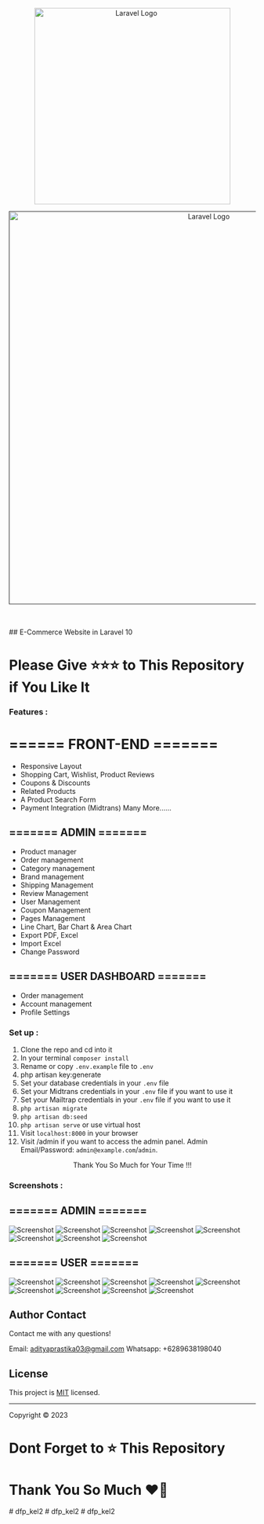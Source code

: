 <p align="center"><a href="https://laravel.com" target="_blank"><img src="https://raw.githubusercontent.com/laravel/art/master/logo-lockup/5%20SVG/2%20CMYK/1%20Full%20Color/laravel-logolockup-cmyk-red.svg" width="400" alt="Laravel Logo"></a></p>
<p align="center"><a href="" target="_blank"><img src="https://img.freepik.com/free-vector/ecommerce-web-page-concept-illustration_114360-8204.jpg?w=1060&t=st=1697247533~exp=1697248133~hmac=bb5fd2c1d0b15634de73bf058e2427226c0d06fe00cf12ca53bfd49f1033ab20" width="800" alt="Laravel Logo"></a></p>

<br>
<br>
## E-Commerce Website in  Laravel 10
<h1>Please Give ⭐⭐⭐ to This Repository if You Like It</h1>

### Features :
# ====== FRONT-END =======

- Responsive Layout
- Shopping Cart, Wishlist, Product Reviews
- Coupons & Discounts
- Related Products
- A Product Search Form
- Payment Integration (Midtrans)
Many More......

## ======= ADMIN =======

- Product manager
- Order management
- Category management
- Brand management
- Shipping Management
- Review Management
- User Management
- Coupon Management
- Pages Management
- Line Chart, Bar Chart & Area Chart
- Export PDF, Excel
- Import Excel
- Change Password

## ======= USER DASHBOARD =======

- Order management
- Account management
- Profile Settings

### Set up :

1. Clone the repo and cd into it
2. In your terminal ```composer install```
3. Rename or copy ```.env.example``` file to ``.env``
4. php artisan key:generate
5. Set your database credentials in your ```.env``` file
6. Set your Midtrans credentials in your ```.env``` file if you want to use it
7. Set your Mailtrap credentials in your ```.env``` file if you want to use it
8. ```php artisan migrate```
9. ```php artisan db:seed```
10. ```php artisan serve``` or use virtual host
11. Visit ```localhost:8000``` in your browser
12. Visit /admin if you want to access the admin panel. Admin Email/Password: ```admin@example.com```/```admin```.

<p style="text-align:center">Thank You So Much for Your Time !!!</p>


### Screenshots :
## ======= ADMIN =======
![Screenshot](https://github.com/adityaprastika/screenshot/raw/main/Login%20Admin.png)
![Screenshot](https://github.com/adityaprastika/screenshot/raw/main/Dashboard.png)
![Screenshot](https://github.com/adityaprastika/screenshot/raw/main/Category.png)
![Screenshot](https://github.com/adityaprastika/screenshot/raw/main/Product.png)
![Screenshot](https://github.com/adityaprastika/screenshot/raw/main/Product%20edit.png)
![Screenshot](https://github.com/adityaprastika/screenshot/raw/main/Delete.png)
![Screenshot](https://github.com/adityaprastika/screenshot/raw/main/Shipping.png)
![Screenshot](https://github.com/adityaprastika/screenshot/raw/main/Order.png)

## ======= USER =======
![Screenshot](https://github.com/adityaprastika/screenshot/raw/main/Home.png)
![Screenshot](https://github.com/adityaprastika/screenshot/raw/main/Shop.png)
![Screenshot](https://github.com/adityaprastika/screenshot/raw/main/Cart.png)
![Screenshot](https://github.com/adityaprastika/screenshot/raw/main/Checkout.png)
![Screenshot](https://github.com/adityaprastika/screenshot/raw/main/Profile.png)
![Screenshot](https://github.com/adityaprastika/screenshot/raw/main/my%20order.png)
![Screenshot](https://github.com/adityaprastika/screenshot/raw/main/order%20detail.png)
![Screenshot](https://github.com/adityaprastika/screenshot/raw/main/payment.png)
![Screenshot](https://github.com/adityaprastika/screenshot/raw/main/contact.png)


 ## Author Contact
  Contact me with any questions!<br>

  Email: adityaprastika03@gmail.com
  Whatsapp: +6289638198040
  ## License
  This project is [MIT](https://choosealicense.com/licenses/mit/) licensed.<br />
<hr>
  Copyright © 2023
  
<h1>Dont Forget to ⭐ This Repository</h1>
<h1>Thank You So Much ❤️💙</h1>
# dfp_kel2
# dfp_kel2
# dfp_kel2
